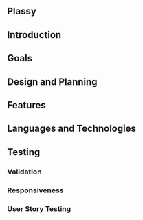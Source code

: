 



## Plassy

## Introduction

## Goals

## Design and Planning

## Features

## Languages and Technologies

## Testing

### Validation

### Responsiveness

### User Story Testing


